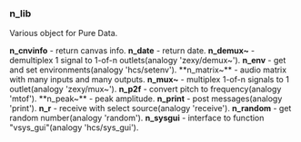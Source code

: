 ### n_lib

Various object for Pure Data.

**n_cnvinfo** - return canvas info.
**n_date** - return date.
**n_demux~** - demultiplex 1 signal to 1-of-n outlets(analogy 'zexy/demux~').
**n_env** - get and set environments(analogy 'hcs/setenv').
**n_matrix~** - audio matrix with many inputs and many outputs.
**n_mux~** - multiplex 1-of-n signals to 1 outlet(analogy 'zexy/mux~').
**n_p2f** - convert pitch to frequency(analogy 'mtof').
**n_peak~** - peak amplitude.
**n_print** - post messages(analogy 'print').
**n_r** - receive with select source(analogy 'receive').
**n_random** - get random number(analogy 'random').
**n_sysgui** - interface to function "vsys_gui"(analogy 'hcs/sys_gui').

